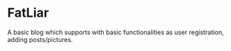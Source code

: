 # FatLiar
A basic blog which supports with basic functionalities as user registration, adding posts/pictures.

